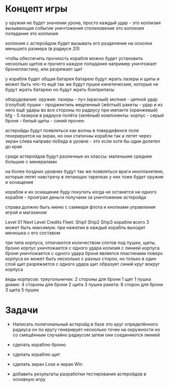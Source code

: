 # Концепт игры

у оружия не будет значения урона, просто каждый удар - это коллизия вызывающая событие уничтожения
столкновение это коллизия
попадание это коллизия

коллизия с астеройдом будет вызывать его разделение на осколки меньшего размера (в радиусе 20)

чтобы обеспечить прочность корабля можно будет установить несколько щитов и прочего
каждое попадание например уничтожает бронепластину, или разряжает щит

у корабля будет общая батарея
батарею будут жрать лазеры и щиты и может быть что-то ещё
так же будут пушки кинетические, которые не будут жрать батарею но будут жрать боеприпасы

оборудование:
    оружие:
        лазеры - луч (красный)
        молния - цепной удар (голубой)
        пушки - проджектиль медленный (жёлтый)
        ракеты - удар и из него ещё удары во все стороны по радиусу при импакте (оранжевый)
        bfg - 5 лазеров в радиусе полёта (зелёный)
    компоненты:
        корпус - серый
        броня - белый
        щиты - синий
    прочее:

астеройды будут появляться как волны в товердефенсе
поле генерируется на экран, но они статичны
корабли так и летят через экран слева направо
победа в уровне - это если хотя бы один долетел до края

среди астеройдов будут различные их классы:
    маленькие
    средние
    большие
    с минералами

на более поздних уровнях будут так же появляться враги инопланетяне, которые летят навстречу в летающих тарелках
у них тоже будет оружие и оснащение

корабли и их оснащение буду покупать
когда не останется ни одного корабля - проиграл
деньги получаем за уничтожение астеройда

справа должно быть меню с саммари флота и кнопками управления игрой и магазином

Level 01        Next Level
Credits
Fleet:
    Ship1
    Ship2
    Ship3
корабля всего 3 может быть максимум.
при нажатии в каждый корабль выходит менюшка с его составом

три типа корпуса, отличаются количеством слотов под пушки, щиты, броню
корпус уничтожается с одного удара
    колизия с линией корпуса
броня уничтожается с одного удара
    броня является пластинами поверх корпуса
    их может быть несколько с разных сторон, но только в один слой
щит разряжается с одного удара
    щит образует синий круг вокруг корпуса

виды корпусов:
    треугольничек:
        2 стороны для брони
        1 щит
        1 пушка
    домик:
        4 стороны для брони
        2 щита
        3 пушки
    ракета:
        8 сторон для брони
        3 щита
        5 пушек

# Задачи
- Написать полигональный астеройд
    в базе это круг определённого радиуса
    он по кругу генерирует несколько точек на окружности но со смещённым случайно радиусом
    затем они соединяются линией

- сделать кораблю броню

- сделать кораблю щит

- сделать экран Lose и экран Win

- добавить результаты разработки тестирования астеройдов в основную игру
